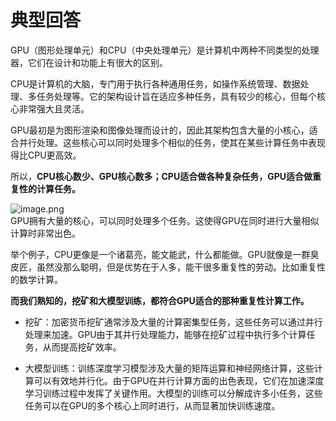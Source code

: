 # 典型回答

GPU（图形处理单元）和CPU（中央处理单元）是计算机中两种不同类型的处理器，它们在设计和功能上有很大的区别。

CPU是计算机的大脑，专门用于执行各种通用任务，如操作系统管理、数据处理、多任务处理等。它的架构设计旨在适应多种任务，具有较少的核心，但每个核心非常强大且灵活。

GPU最初是为图形渲染和图像处理而设计的，因此其架构包含大量的小核心，适合并行处理。这些核心可以同时处理多个相似的任务，使其在某些计算任务中表现得比CPU更高效。

所以，**CPU核心数少、GPU核心数多；CPU适合做各种复杂任务，GPU适合做重复性的计算任务。**

![image.png](https://cdn.nlark.com/yuque/0/2023/png/5378072/1691814537884-b90a8319-cf83-46d5-9a0c-f750766cc8bd.png#averageHue=%23dfb995&clientId=u506a2d8a-90a7-4&from=paste&height=576&id=uc901bdd5&originHeight=576&originWidth=1016&originalType=binary&ratio=1&rotation=0&showTitle=false&size=30021&status=done&style=none&taskId=u87f1f9fa-8e17-444b-a67c-c35a94f204d&title=&width=1016)<br />GPU拥有大量的核心，可以同时处理多个任务。这使得GPU在同时进行大量相似计算时非常出色。

举个例子，CPU更像是一个诸葛亮，能文能武，什么都能做。GPU就像是一群臭皮匠，虽然没那么聪明，但是优势在于人多，能干很多重复性的劳动。比如重复性的数学计算。

**而我们熟知的，挖矿和大模型训练，都符合GPU适合的那种重复性计算工作。**

- 挖矿：加密货币挖矿通常涉及大量的计算密集型任务，这些任务可以通过并行处理来加速。GPU由于其并行处理能力，能够在挖矿过程中执行多个计算任务，从而提高挖矿效率。

- 大模型训练：训练深度学习模型涉及大量的矩阵运算和神经网络计算，这些计算可以有效地并行化。由于GPU在并行计算方面的出色表现，它们在加速深度学习训练过程中发挥了关键作用。大模型的训练可以分解成许多小任务，这些任务可以在GPU的多个核心上同时进行，从而显著加快训练速度。



